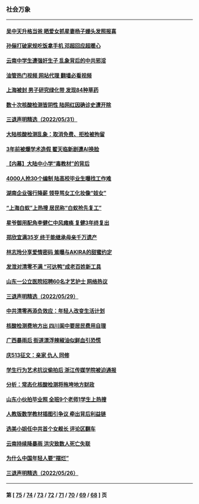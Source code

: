 ### 社会万象
---
#### [吴中天升格当爸 晒爱女抓星妻杨子姗头发照报喜](../../pages/ncid282/n13750447.md?06020845) 
#### [孙俪打破家规吃饭拿手机 邓超回应超暖心](../../pages/ncid282/n13750412.md?06020845) 
#### [云南中学生遭强奸生子 乱象背后的中共邪淫](../../pages/ncid282/n13750214.md?06020845) 
#### [油管热门视频 网站代理 翻墙必看视频](http://209.222.30.114:81/youtube.html?06020845)
#### [上海被封 男子研究绿化带 发现84种草药](../../pages/ncid282/n13750071.md?06020845) 
#### [数十次核酸检测皆阴性 陆网红因确诊史遭开除](../../pages/ncid282/n13749706.md?06020845) 
#### [三退声明精选（2022/05/31）](../../pages/ncid282/n13749814.md?06020845) 
#### [大陆核酸检测乱象：取消免费、拒检被拘留](../../pages/ncid282/n13749693.md?06020845) 
#### [3年前被爆学术造假 翟天临新剧遭AI换脸](../../pages/ncid282/n13749545.md?06020845) 
#### [【内幕】大陆中小学“毒教材”的背后](../../pages/ncid282/n13749434.md?06020845) 
#### [4000人抢30个编制 陆高校毕业生曝找工作难](../../pages/ncid282/n13749224.md?06020845) 
#### [湖南企业强行降薪 领导骂女工化妆像“妓女”](../../pages/ncid282/n13749066.md?06020845) 
#### [“上海白蚁”上热搜 居民称“白蚁抢先复工”](../../pages/ncid282/n13740216.md?06020845) 
#### [星爷御用配角李健仁中风瘫痪 复健3年终复出](../../pages/ncid282/n13748938.md?06020845) 
#### [郑欣宜满35岁 终于能继承母亲千万遗产](../../pages/ncid282/n13748858.md?06020845) 
#### [林志玲分享爱情密码 羞曝与AKIRA的甜蜜约定](../../pages/ncid282/n13748903.md?06020845) 
#### [发泄对清零不满 “可达鸭”成老百姓新工具](../../pages/ncid282/n13748816.md?06020845) 
#### [山东一公立医院招聘60名才艺护士 网络热议](../../pages/ncid282/n13748430.md?06020845) 
#### [三退声明精选（2022/05/29）](../../pages/ncid282/n13748315.md?06020845) 
#### [中共清零再添负效应：年轻人改变生活计划](../../pages/ncid282/n13748102.md?06020845) 
#### [核酸检测费地方出 四川阆中要居民费用自理](../../pages/ncid282/n13747265.md?06020845) 
#### [广西暴雨后 街道漂浮辣椒油似鲜血引恐慌](../../pages/ncid282/n13747767.md?06020845) 
#### [庆513征文：亲家 仇人 同修](../../pages/ncid282/n13747547.md?06020845) 
#### [学生行为艺术抗议偷拍后 浙江传媒学院被迫通报](../../pages/ncid282/n13747378.md?06020845) 
#### [分析：常态化核酸检测将拖垮地方财政](../../pages/ncid282/n13747225.md?06020845) 
#### [山东小伙拍毕业照 全班9个老师1学生上热搜](../../pages/ncid282/n13747276.md?06020845) 
#### [人教版数学教材插图引争议 牵出背后利益链](../../pages/ncid282/n13746987.md?06020845) 
#### [选美小姐任中共首个女舰长 评论区翻车](../../pages/ncid282/n13746847.md?06020845) 
#### [云南持续降暴雨 洪灾致数人死亡失联](../../pages/ncid282/n13746734.md?06020845) 
#### [为什么中国年轻人要“摆烂”](../../pages/ncid282/n13746219.md?06020845) 
#### [三退声明精选（2022/05/26）](../../pages/ncid282/n13746358.md?06020845) 

---
#### 第 [ [75](./75.md?06020845) / [74](./74.md?06020845) / [73](./73.md?06020845) / [72](./72.md?06020845) / [71](./71.md?06020845) / [70](./70.md?06020845) / [69](./69.md?06020845) / [68](./68.md?06020845) ] 页
